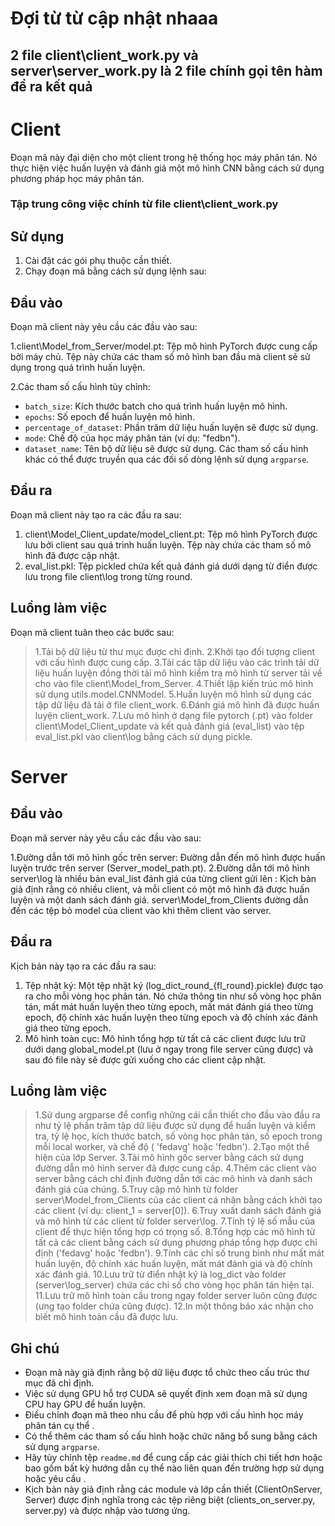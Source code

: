 # Đợi từ từ cập nhật nhaaa
## 2 file client\client_work.py và server\server_work.py là 2 file chính gọi tên hàm để ra kết quả


# Client 

Đoạn mã này đại diện cho một client trong hệ thống học máy phân tán. Nó thực hiện việc huấn luyện và đánh giá một mô hình CNN bằng cách sử dụng phương pháp học máy phân tán.

### Tập trung công việc chính từ file client\client_work.py

## Sử dụng
1. Cài đặt các gói phụ thuộc cần thiết.
2. Chạy đoạn mã bằng cách sử dụng lệnh sau:

## Đầu vào

Đoạn mã client này yêu cầu các đầu vào sau:

1.client\Model_from_Server/model.pt: Tệp mô hình PyTorch được cung cấp bởi máy chủ. Tệp này chứa các tham số mô hình ban đầu mà client sẽ sử dụng trong quá trình huấn luyện.

2.Các tham số cấu hình tùy chỉnh:
- `batch_size`: Kích thước batch cho quá trình huấn luyện mô hình.
- `epochs`: Số epoch để huấn luyện mô hình.
- `percentage_of_dataset`: Phần trăm dữ liệu huấn luyện sẽ được sử dụng.
- `mode`: Chế độ của học máy phân tán (ví dụ: "fedbn").
- `dataset_name`: Tên bộ dữ liệu sẽ được sử dụng.
Các tham số cấu hình khác có thể được truyền qua các đối số dòng lệnh sử dụng `argparse`.

## Đầu ra
Đoạn mã client này tạo ra các đầu ra sau:

1. client\Model_Client_update/model_client.pt: Tệp mô hình PyTorch được lưu bởi client sau quá trình huấn luyện. Tệp này chứa các tham số mô hình đã được cập nhật.
2. eval_list.pkl: Tệp pickled chứa kết quả đánh giá dưới dạng từ điển được lưu trong file client\log trong từng round.

## Luồng làm việc

Đoạn mã client tuân theo các bước sau:

>1.Tải bộ dữ liệu từ thư mục được chỉ định.
>2.Khởi tạo đối tượng client với cấu hình được cung cấp.
>3.Tải các tập dữ liệu vào các trình tải dữ liệu huấn luyện đồng thời tải mô hình kiểm tra mô hình từ server tải về cho vào file client\Model_from_Server.
>4.Thiết lập kiến trúc mô hình sử dụng utils.model.CNNModel.
>5.Huấn luyện mô hình sử dụng các tập dữ liệu đã tải ở file client_work.
>6.Đánh giá mô hình đã được huấn luyện client_work.
>7.Lưu mô hình ở dạng file pytorch (.pt) vào folder client\Model_Client_update và kết quả đánh giá (eval_list) vào tệp eval_list.pkl vào client\log bằng cách sử dụng pickle.


# Server 

## Đầu vào
Đoạn mã server này yêu cầu các đầu vào sau:

1.Đường dẫn tới mô hình gốc trên server: Đường dẫn đến mô hình được huấn luyện trước trên server (Server_model_path.pt).
2.Đường dẫn tới mô hình server\log là nhiều bản eval_list đánh giá của từng client gửi lên : Kịch bản giả định rằng có nhiều client, và mỗi client có một mô hình đã được huấn luyện và một danh sách đánh giá. server\Model_from_Clients đường dẫn đến các tệp bỏ model của client vào khi thêm client vào server.

## Đầu ra

Kịch bản này tạo ra các đầu ra sau:
1. Tệp nhật ký: Một tệp nhật ký (log_dict_round_{fl_round}.pickle) được tạo ra cho mỗi vòng học phân tán. Nó chứa thông tin như số vòng học phân tán, mất mát huấn luyện theo từng epoch, mất mát đánh giá theo từng epoch, độ chính xác huấn luyện theo từng epoch và độ chính xác đánh giá theo từng epoch.
2. Mô hình toàn cục: Mô hình tổng hợp từ tất cả các client được lưu trữ dưới dạng global_model.pt (lưu ở ngay trong file server cũng được) và sau đó file này sẽ được gửi xuống cho các client cập nhật.

## Luồng làm việc

>1.Sử dung argparse để config những cái cần thiết cho đầu vào đầu ra như tỷ lệ phần trăm tập dữ liệu được sử dụng để huấn luyện và kiểm tra, tỷ lệ học, kích thước batch, số vòng học phân tán, số epoch trong mỗi local worker, và chế độ ( 'fedavg' hoặc 'fedbn').
>2.Tạo một thể hiện của lớp Server.
>3.Tải mô hình gốc server bằng cách sử dụng đường dẫn mô hình server đã được cung cấp.
>4.Thêm các client vào server bằng cách chỉ định đường dẫn tới các mô hình và danh sách đánh giá của chúng.
>5.Truy cập mô hình từ folder server\Model_from_Clients của các client cá nhân bằng cách khởi tạo các client (ví dụ: client_1 = server[0]).
>6.Truy xuất danh sách đánh giá và mô hình từ các client từ folder server\log.
>7.Tính tỷ lệ số mẫu của client để thực hiện tổng hợp có trọng số.
>8.Tổng hợp các mô hình từ tất cả các client bằng cách sử dụng phương pháp tổng hợp được chỉ định ('fedavg' hoặc 'fedbn').
>9.Tính các chỉ số trung bình như mất mát huấn luyện, độ chính xác huấn luyện, mất mát đánh giá và độ chính xác đánh giá.
>10.Lưu trữ từ điển nhật ký là log_dict vào folder (server\log_server) chứa các chỉ số cho vòng học phân tán hiện tại.
>11.Lưu trữ mô hình toàn cầu trong ngay folder server luôn cũng được (ưng tạo folder chứa cũng được).
>12.In một thông báo xác nhận cho biết mô hình toàn cầu đã được lưu.


## Ghi chú

- Đoạn mã này giả định rằng bộ dữ liệu được tổ chức theo cấu trúc thư mục đã chỉ định.
- Việc sử dụng GPU hỗ trợ CUDA sẽ quyết định xem đoạn mã sử dụng CPU hay GPU để huấn luyện.
- Điều chỉnh đoạn mã theo nhu cầu để phù hợp với cấu hình học máy phân tán cụ thể .
- Có thể thêm các tham số cấu hình hoặc chức năng bổ sung bằng cách sử dụng `argparse`.
- Hãy tùy chỉnh tệp `readme.md` để cung cấp các giải thích chi tiết hơn hoặc bao gồm bất kỳ hướng dẫn cụ thể nào liên quan đến trường hợp sử dụng hoặc yêu cầu .
- Kịch bản này giả định rằng các module và lớp cần thiết (ClientOnServer, Server) được định nghĩa trong các tệp riêng biệt (clients_on_server.py, server.py) và được nhập vào tương ứng.

